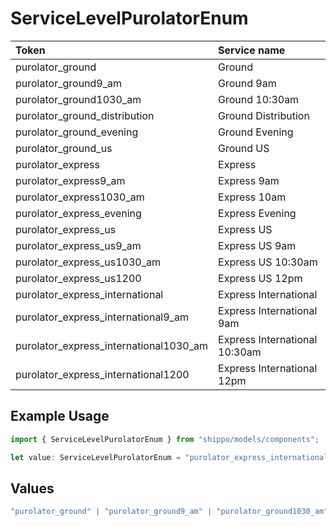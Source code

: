 # ServiceLevelPurolatorEnum

|Token | Service name|
|:---|:---|
| purolator_ground | Ground|
| purolator_ground9_am | Ground 9am|
| purolator_ground1030_am | Ground 10:30am|
| purolator_ground_distribution | Ground Distribution|
| purolator_ground_evening | Ground Evening|
| purolator_ground_us | Ground US|
| purolator_express | Express|
| purolator_express9_am | Express 9am|
| purolator_express1030_am | Express 10am|
| purolator_express_evening | Express Evening|
| purolator_express_us | Express US|
| purolator_express_us9_am | Express US 9am|
| purolator_express_us1030_am | Express US 10:30am|
| purolator_express_us1200 | Express US 12pm|
| purolator_express_international | Express International|
| purolator_express_international9_am | Express International 9am|
| purolator_express_international1030_am | Express International 10:30am|
| purolator_express_international1200 | Express International 12pm|


## Example Usage

```typescript
import { ServiceLevelPurolatorEnum } from "shippo/models/components";

let value: ServiceLevelPurolatorEnum = "purolator_express_international9_am";
```

## Values

```typescript
"purolator_ground" | "purolator_ground9_am" | "purolator_ground1030_am" | "purolator_ground_distribution" | "purolator_ground_evening" | "purolator_ground_us" | "purolator_express" | "purolator_express9_am" | "purolator_express1030_am" | "purolator_express_evening" | "purolator_express_us" | "purolator_express_us9_am" | "purolator_express_us1030_am" | "purolator_express_us1200" | "purolator_express_international" | "purolator_express_international9_am" | "purolator_express_international1030_am" | "purolator_express_international1200"
```